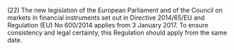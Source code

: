 (22) The new legislation of the European Parliament and of the Council on markets in financial instruments set out in Directive 2014/65/EU and Regulation (EU) No 600/2014 applies from 3 January 2017. To ensure consistency and legal certainty, this Regulation should apply from the same date.
